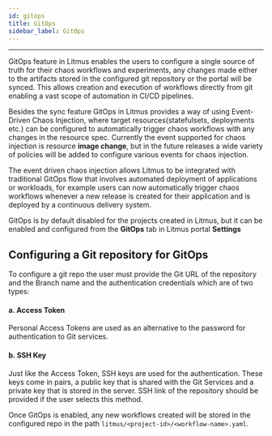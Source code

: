 ```yaml
---
id: gitops
title: GitOps
sidebar_label: GitOps
---
```


---
GitOps feature in Litmus enables the users to configure a single source of truth for their chaos workflows and experiments, any changes made either to the artifacts stored in the configured git repository or the portal will be synced. This allows creation and execution of workflows directly from git enabling a vast scope of automation in CI/CD pipelines. 

Besides the sync feature GitOps in Litmus provides a way of using Event-Driven Chaos Injection, where target resources(statefulsets, deployments etc.) can be configured to automatically trigger chaos workflows with any changes in the resource spec. Currently the event supported for chaos injection is resource **image change**, but in the future releases a wide variety of policies will be added to configure various events for chaos injection. 

The event driven chaos injection allows Litmus to be integrated with traditional GitOps flow that involves automated deployment of applications or workloads, for example users can now automatically trigger chaos workflows whenever a new release is created for their application and is deployed by a continuous delivery system.

GitOps is by default disabled for the projects created in Litmus, but it can be enabled and configured from the **GitOps** tab in Litmus portal **Settings**

## Configuring a Git repository for GitOps

To configure a git repo the user must provide the Git URL of the repository and the Branch name and the authentication credentials which are of two types:

#### a. Access Token
Personal Access Tokens are used as an alternative to the password for authentication to Git services. 

#### b. SSH Key
Just like the Access Token, SSH keys are used for the authentication. These keys come in pairs, a public key that is shared with the Git Services and a private key that is stored in the server. 
SSH link of the repository should be provided if the user selects this method.

Once GitOps is enabled, any new workflows created will be stored in the configured repo in the path `litmus/<project-id>/<workflow-name>.yaml`.

